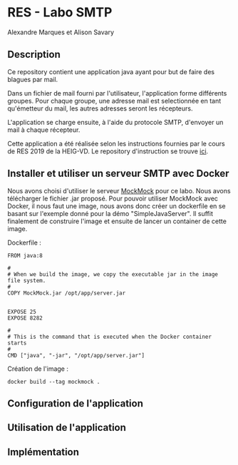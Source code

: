 # RES - Labo SMTP

Alexandre Marques et Alison Savary

## Description
Ce repository contient une application java ayant pour but de faire des blagues par mail. 

Dans un fichier de mail fourni
par l'utilisateur, l'application forme différents groupes. Pour chaque groupe, une adresse mail est selectionnée en tant
qu'émetteur du mail, les autres adresses seront les récepteurs. 

L'application se charge ensuite, à l'aide du protocole SMTP, d'envoyer un mail à chaque récepteur.

Cette application a été réalisée selon les instructions fournies par le cours de RES 2019 de la HEIG-VD. Le repository 
d'instruction se trouve [ici](https://github.com/SoftEng-HEIGVD/Teaching-HEIGVD-RES-2019-Labo-SMTP).
## Installer et utiliser un serveur SMTP avec Docker
Nous avons choisi d'utiliser le serveur [MockMock](https://github.com/tweakers/MockMock) pour ce labo. 
Nous avons télécharger le fichier .jar proposé. Pour pouvoir utiliser MockMock avec Docker, il nous faut une image,
nous avons donc créer un dockerfile en se basant sur l'exemple donné pour la démo "SimpleJavaServer". Il suffit finalement
de construire l'image et ensuite de lancer un container de cette image. 

Dockerfile :
```
FROM java:8

#
# When we build the image, we copy the executable jar in the image file system. 
#
COPY MockMock.jar /opt/app/server.jar


EXPOSE 25
EXPOSE 8282

#
# This is the command that is executed when the Docker container starts
#
CMD ["java", "-jar", "/opt/app/server.jar"]
```

Création de l'image :
```
docker build --tag mockmock .
```

## Configuration de l'application
## Utilisation de l'application
## Implémentation